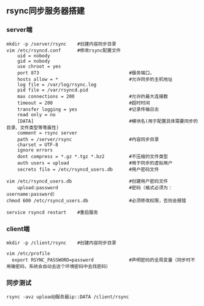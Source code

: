 
## rsync同步服务器搭建

### server端

    mkdir -p /server/rsync    #创建内容同步目录
    vim /etc/rsyncd.conf      #修改rsync配置文件
        uid = nobody                             
        gid = nobody
        use chroot = yes
        port 873                                 #服务端口，
        hosts allow = *                          #允许同步的主机地址
        log file = /var/log/rsync.log
        pid file = /var/rsyncd.pid
        max connections = 200                    #允许的最大连接数
        timeout = 200                            #超时时间
        transfer logging = yes                   #记录传输日志
        read only = no
        [DATA]                                   #模块名(用于配置具体需要同步的目录、文件类型等等属性)
        comment = rsync server
        path = /server/rsync                     #内容同步目录
        charset = UTF-8
        ignore errors
        dont compress = *.gz *.tgz *.bz2         #不压缩的文件类型
        auth users = upload                      #用于同步的虚拟用户
        secrets file = /etc/rsyncd_users.db      #用户密码文件
        
    vim /etc/rsyncd_users.db                     #创建用户密码文件
        upload:password                          #密码（格式必须为：username:password）
    chmod 600 /etc/rsyncd_users.db               #必须修改权限，否则会报错
        
    service rsyncd restart    #重启服务
    
### client端

    mkdir -p /client/rsync    #创建内容同步目录
    
    vim /etc/profile
      export RSYNC_PASSWORD=password             #声明密码的全局变量（同步时不用输密码，系统会自动去这个环境密码中去找密码）
      
### 同步测试

    rsync -avz upload@服务器ip::DATA /client/rsync
    
